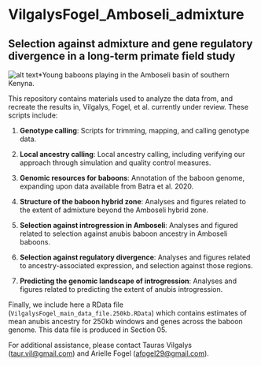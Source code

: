# VilgalysFogel_Amboseli_admixture
## Selection against admixture and gene regulatory divergence in a long-term primate field study

![alt text](https://github.com/TaurVil/VilgalysFogel_Amboseli_admixture/blob/main/baboon.jpg?raw=true)*Young baboons playing in the Amboseli basin of southern Kenyna.

This repository contains materials used to analyze the data from, and recreate the results in, Vilgalys, Fogel, et al. currently under review. These scripts include: 

1. **Genotype calling**: Scripts for trimming, mapping, and calling genotype data.

2. **Local ancestry calling**: Local ancestry calling, including verifying our approach through simulation and quality control measures. 

3. **Genomic resources for baboons**: Annotation of the baboon genome, expanding upon data available from Batra et al. 2020. 

4. **Structure of the baboon hybrid zone**: Analyses and figures related to the extent of admixture beyond the Amboseli hybrid zone. 

5. **Selection against introgression in Amboseli**: Analyses and figured related to selection against anubis baboon ancestry in Amboseli baboons. 

6. **Selection against regulatory divergence**: Analyses and figures related to ancestry-associated expression, and selection against those regions.  

7. **Predicting the genomic landscape of introgression**: Analyses and figures related to predicting the extent of anubis introgression. 

Finally, we include here a RData file (`VilgalysFogel_main_data_file.250kb.RData`) which contains estimates of mean anubis ancestry for 250kb windows and genes across the baboon genome. This data file is produced in Section 05. 

For additional assistance, please contact Tauras Vilgalys (taur.vil@gmail.com) and Arielle Fogel (afogel29@gmail.com). 

